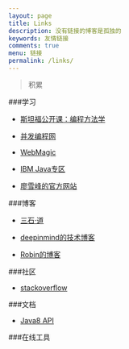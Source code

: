 ```yaml
---
layout: page
title: Links
description: 没有链接的博客是孤独的
keywords: 友情链接
comments: true
menu: 链接
permalink: /links/
---
```



> 积累




###学习

* [斯坦福公开课：编程方法学](http://open.163.com/special/sp/programming.html)

* [并发编程网](http://ifeve.com/)

* [WebMagic](http://webmagic.io/)

* [IBM Java专区](http://www.ibm.com/developerworks/cn/java/)

* [廖雪峰的官方网站](http://www.liaoxuefeng.com/)


###博客

* [三石·道](http://www.molotang.com/)

* [deepinmind的技术博客](http://it.deepinmind.com/index.html)

* [Robin的博客](http://www.cnblogs.com/robin3715/)

###社区

* [stackoverflow](http://stackoverflow.com/)

###文档

* [Java8 API](https://docs.oracle.com/javase/8/docs/api/)

###在线工具

